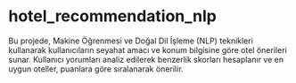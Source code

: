 # hotel_recommendation_nlp
Bu projede, Makine Öğrenmesi ve Doğal Dil İşleme (NLP) teknikleri kullanarak kullanıcıların seyahat amacı ve konum bilgisine göre otel önerileri sunar. Kullanıcı yorumları analiz edilerek benzerlik skorları hesaplanır ve en uygun oteller, puanlara göre sıralanarak önerilir.
